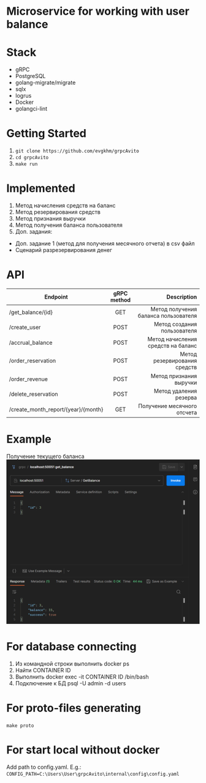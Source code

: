 # Microservice for working with user balance

# Stack
+ gRPC
+ PostgreSQL
+ golang-migrate/migrate
+ sqlx
+ logrus
+ Docker
+ golangci-lint

# Getting Started
1. `git clone https://github.com/evgkhm/grpcAvito`
2. `cd grpcAvito`
3. `make run`

# Implemented
1. Метод начисления средств на баланс
2. Метод резервирования средств
3. Метод признания выручки
4. Метод получения баланса пользователя
5. Доп. задания:
 - Доп. задание 1 (метод для получения месячного отчета) в csv файл
 - Сценарий разрезервирования денег

# API
| Endpoint                            | gRPC method |                          Description |
|-------------------------------------|:-----------:|-------------------------------------:|
| /get_balance/{id}                   |     GET     | Метод получения баланса пользователя |
| /create_user                        |    POST     |          Метод создания пользователя |
| /accrual_balance                    |    POST     |   Метод начисления средств на баланс |
| /order_reservation                  |    POST     |         Метод резервирования средств |
| /order_revenue                      |    POST     |              Метод признания выручки |
| /delete_reservation                 |    POST     |               Метод удаления резерва |
| /create_month_report/{year}/{month} |     GET     |          Получение месячного отсчета |

# Example
Получение текущего баланса
![img.png](img.png)

# For database connecting
1. Из командной строки выполнить docker ps
2. Найти CONTAINER ID
3. Выполнить docker exec -it CONTAINER ID /bin/bash
4. Подключение к БД psql -U admin -d users

# For proto-files generating
`make proto`

# For start local without docker
Add path to config.yaml. E.g.:
`CONFIG_PATH=C:\Users\User\grpcAvito\internal\config\config.yaml`